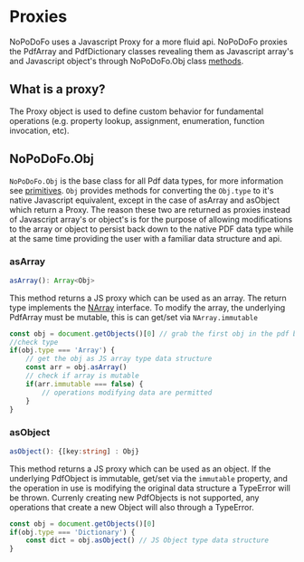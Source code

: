 # Proxies
NoPoDoFo uses a Javascript Proxy for a more fluid api. NoPoDoFo proxies the PdfArray and PdfDictionary classes revealing
them as Javascript array's and Javascript object's through NoPoDoFo.Obj class [methods](https://github.com/corymickelson/NoPoDoFo/tree/master/guides/primitives.md).

## What is a proxy?

The Proxy object is used to define custom behavior for fundamental operations (e.g. property lookup, assignment, enumeration, function invocation, etc).

## NoPoDoFo.Obj
`NoPoDoFo.Obj` is the base class for all Pdf data types, for more information see [primitives](https://github.com/corymickelson/NoPoDoFo/tree/master/guides/primitives.md).
`Obj` provides methods for converting the `Obj.type` to it's native Javascript equivalent, except in the case of asArray and asObject which return a Proxy. The reason these two are returned as proxies instead of Javascript array's or object's is for the purpose of allowing modifications to the array or object to persist back down to the native PDF data type while at the same time providing the user with a familiar data structure and api.

### asArray
```typescript
asArray(): Array<Obj>
```
This method returns a JS proxy which can be used as an array. 
The return type implements the [NArray](https://github.com/corymickelson/NoPoDoFo/blob/master/lib/object.ts#L12-L20) interface.
To modify the array, the underlying PdfArray must be mutable, this is can get/set via `NArray.immutable`
```typescript
const obj = document.getObjects()[0] // grab the first obj in the pdf body
//check type
if(obj.type === 'Array') {
    // get the obj as JS array type data structure
    const arr = obj.asArray()
    // check if array is mutable
    if(arr.immutable === false) {
        // operations modifying data are permitted
    }
}
```

### asObject
```typescript
asObject(): {[key:string] : Obj}
```
This method returns a JS proxy which can be used as an object. If the underlying PdfObject is immutable, get/set via the `immutable` property,
and the operation in use is modifying the original data structure a TypeError will be thrown. Currenly creating new PdfObjects is
not supported, any operations that create a new Object will also through a TypeError.


```typescript
const obj = document.getObjects()[0]
if(obj.type === 'Dictionary') {
    const dict = obj.asObject() // JS Object type data structure
}
```